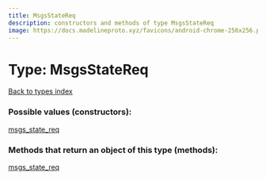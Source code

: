 ```yaml
---
title: MsgsStateReq
description: constructors and methods of type MsgsStateReq
image: https://docs.madelineproto.xyz/favicons/android-chrome-256x256.png
---
```

# Type: MsgsStateReq
[Back to types index](index.md)



### Possible values (constructors):

[msgs\_state\_req](../constructors/msgs_state_req.md)  



### Methods that return an object of this type (methods):



[msgs\_state\_req](../constructors/msgs_state_req.md)  

